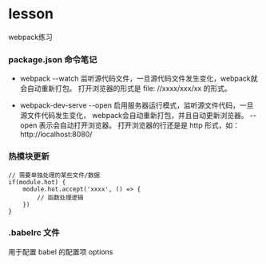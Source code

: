 # lesson
webpack练习


### package.json 命令笔记

- webpack --watch 
监听源代码文件，一旦源代码文件发生变化，webpack就会自动重新打包。
打开浏览器的形式是 file: //xxxx/xxx/xx 的形式。

- webpack-dev-serve --open
启用服务器运行模式，监听源文件代码，一旦源文件代码发生变化，
webpack会自动重新打包，并且自动更新浏览器。 --open 表示会自动打开浏览器。
打开浏览器的行还是是 http 形式，如：http://localhost:8080/


### 热模块更新

```
// 需要单独处理的某些文件/数据
if(module.hot) {
	module.hot.accept('xxxx', () => {
		// 函数处理逻辑
	})
}
```

### .babelrc 文件

用于配置 babel 的配置项 options

